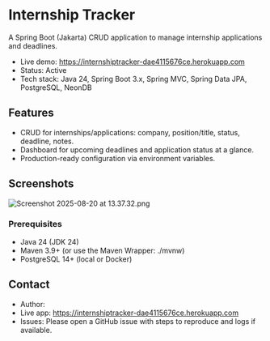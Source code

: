 # Internship Tracker

A Spring Boot (Jakarta) CRUD application to manage internship applications and deadlines.

- Live demo: https://internshiptracker-dae4115676ce.herokuapp.com
- Status: Active
- Tech stack: Java 24, Spring Boot 3.x, Spring MVC, Spring Data JPA, PostgreSQL, NeonDB

## Features

- CRUD for internships/applications: company, position/title, status, deadline, notes.
- Dashboard for upcoming deadlines and application status at a glance.
- Production-ready configuration via environment variables.

## Screenshots
![Screenshot 2025-08-20 at 13.37.32.png](../../../../var/folders/gr/dzzbbtzj0jzgvvrj7f73c4cr0000gn/T/TemporaryItems/NSIRD_screencaptureui_R49HAu/Screenshot%202025-08-20%20at%2013.37.32.png)
### Prerequisites

- Java 24 (JDK 24)
- Maven 3.9+ (or use the Maven Wrapper: ./mvnw)
- PostgreSQL 14+ (local or Docker)

## Contact

- Author: <Your Name>
- Live app: https://internshiptracker-dae4115676ce.herokuapp.com
- Issues: Please open a GitHub issue with steps to reproduce and logs if available.